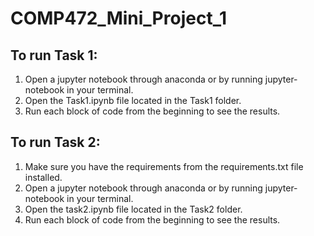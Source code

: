 # COMP472_Mini_Project_1

## To run Task 1:
1. Open a jupyter notebook through anaconda or by running jupyter-notebook in your terminal.
2. Open the Task1.ipynb file located in the Task1 folder.
3. Run each block of code from the beginning to see the results.

## To run Task 2:
1. Make sure you have the requirements from the requirements.txt file installed.
2. Open a jupyter notebook through anaconda or by running jupyter-notebook in your terminal.
3. Open the task2.ipynb file located in the Task2 folder.
4. Run each block of code from the beginning to see the results.
